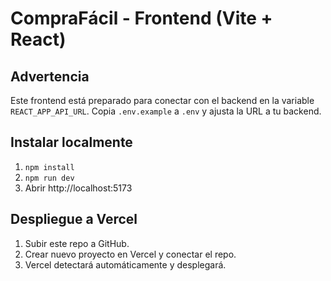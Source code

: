 # CompraFácil - Frontend (Vite + React)

## Advertencia
Este frontend está preparado para conectar con el backend en la variable `REACT_APP_API_URL`.
Copia `.env.example` a `.env` y ajusta la URL a tu backend.

## Instalar localmente
1. `npm install`
2. `npm run dev`
3. Abrir http://localhost:5173

## Despliegue a Vercel
1. Subir este repo a GitHub.
2. Crear nuevo proyecto en Vercel y conectar el repo.
3. Vercel detectará automáticamente y desplegará.
